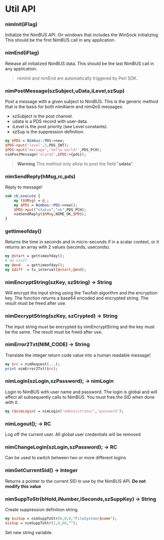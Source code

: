# Util API

### nimInit(iFlag)

Initialize the NimBUS API. On windows that includes the WinSock initializing. This should be the first
NimBUS call in any application.

### nimEnd(iFlag)

Release all initialized NimBUS data. This should be the last NimBUS call in any application.

> nimInit and nimEnd are automatically triggered by Perl SDK.

### nimPostMessage(szSubject,uData,iLevel,szSup)

Post a message with a given subject to NimBUS. This is the generic method that is the basis for both nimAlarm
and nimQoS messages.

- szSubject is the post channel.
- udata     is a PDS record with user-data.
- iLevel    is the post priority (see Level constants).
- szSup     is the suppression definition.

```perl
my $PDS = Nimbus::PDS->new;
$PDS->put('level',5,PDS_INT);
$PDS->put('message','hello world!',PDS_PCH);
nimPostMessage('alarm2',$PDS->{pds});
```

> **Warning** This method only allow to post the field "**udata**".

### nimSendReply(hMsg,rc,pds)

Reply to message! 

```perl
sub cb_execute {
    my ($hMsg) = @_;
    my $PDS = Nimbus::PDS->new(); 
    $PDS->put("status","ok",PDS_PCH);
    nimSendReply($hMsg,NIME_OK,$PDS);
}
```

### gettimeofday()

Returns the time in seconds and in micro-seconds if in a scalar context, or it returns an array with 2 values (seconds, useconds).

```perl
my @start = gettimeofday();
# do stuff...
my @end   = gettimeofday();
my $diff  = tv_interval(@start,@end);
```

### nimEncryptString(szKey, szString) -> String

Will encrypt the input string using the Twofish algorithm and the encryption key. The function returns a base64
encoded and encrypted string. The result must be freed after use.

### nimDecryptString(szKey, szCrypted) -> String

The input string must be encrypted by nimEncryptString and the key must be the same. The result must be freed
after use.

### nimError2Txt(NIM_CODE) -> String

Translate the integer return code value into a human readable message!

```perl
my $rc = nimRequest(...);
print nimError2Txt($rc);
```

### nimLogin(szLogin,szPassword); -> nimLogin

Login to NimBUS with user name and password. The login is global and will affect all subsequently calls to
NimBUS. You must free the SID when done with it.

```perl
my ($nimLogin) = nimLogin('administrator','password');
```

### nimLogout(); -> RC

Log off the current user. All global user credentials will be removed

### nimChangeLogin(szLogin,szPassword); -> RC

Can be used to switch between two or more different logins

### nimGetCurrentSid() -> Integer

Returns a pointer to the current SID in use by the NimBUS API. **Do not modify this value**

### nimSuppToStr(bHold,iNumber,iSeconds,szSuppKey) -> String

Create suppression definition string.

```perl
my $szSup = nimSuppToStr(0,0,0,"FileSystem|$name");
$szSup = nimSuppToStr(1,0,60,"");
```
Set new string variable.
